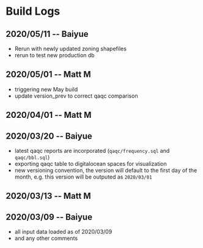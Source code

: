 # Build Logs

## 2020/05/11 -- Baiyue
+ Rerun with newly updated zoning shapefiles
+ rerun to test new production db

## 2020/05/01 -- Matt M
+ triggering new May build
+ update version_prev to correct qaqc comparison

## 2020/04/01 -- Matt M

## 2020/03/20 -- Baiyue
+ latest qaqc reports are incorporated (`qaqc/frequency.sql` and `qaqc/bbl.sql`)
+ exporting qaqc table to digitalocean spaces for visualization
+ new versioning convention, the version will default to the first day of the month, e.g. this version will be outputed as `2020/03/01`

## 2020/03/13 -- Matt M

## 2020/03/09 -- Baiyue
+ all input data loaded as of 2020/03/09
+ and any other comments
